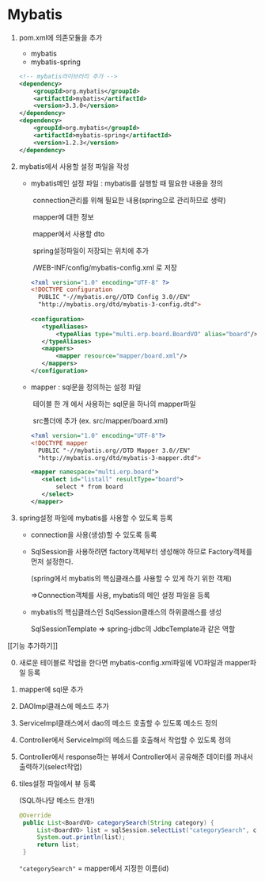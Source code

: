 # Mybatis

1. pom.xml에 의존모듈을 추가

   - mybatis
   - mybatis-spring

   ```xml
   <!-- mybatis라이브러리 추가 -->
   <dependency>
       <groupId>org.mybatis</groupId>
       <artifactId>mybatis</artifactId>
       <version>3.3.0</version>
   </dependency>
   <dependency>
       <groupId>org.mybatis</groupId>
       <artifactId>mybatis-spring</artifactId>
       <version>1.2.3</version>
   </dependency>
   ```

   

2. mybatis에서 사용할 설정 파일을 작성

   - mybatis메인 설정 파일 : mybatis를 실행할 때 필요한 내용을 정의

     ​											connection관리를 위해 필요한 내용(spring으로 관리하므로 생략)

     ​											mapper에 대한 정보

     ​											mapper에서 사용할 dto

     ​											spring설정파일이 저장되는 위치에 추가

     ​											/WEB-INF/config/mybatis-config.xml 로 저장

     ```xml
     <?xml version="1.0" encoding="UTF-8" ?>
     <!DOCTYPE configuration
       PUBLIC "-//mybatis.org//DTD Config 3.0//EN"
       "http://mybatis.org/dtd/mybatis-3-config.dtd">
       
     <configuration>
     	<typeAliases>
     		<typeAlias type="multi.erp.board.BoardVO" alias="board"/>
     	</typeAliases>
     	<mappers>
     		<mapper resource="mapper/board.xml"/>
     	</mappers>
     </configuration>
     ```

     

   - mapper : sql문을 정의하는 설정 파일

     ​					테이블 한 개 에서 사용하는 sql문을 하나의 mapper파일

     ​					src폴더에 추가 (ex. src/mapper/board.xml)

     ```xml
     <?xml version="1.0" encoding="UTF-8"?>
     <!DOCTYPE mapper
       PUBLIC "-//mybatis.org//DTD Mapper 3.0//EN"
       "http://mybatis.org/dtd/mybatis-3-mapper.dtd">
     
     <mapper namespace="multi.erp.board">
     	<select id="listall" resultType="board">
     		select * from board
     	</select>
     </mapper>
     ```

3. spring설정 파일에 mybatis를 사용할 수 있도록 등록

   - connection을 사용(생성)할 수 있도록 등록

   - SqlSession을 사용하려면 factory객체부터 생성해야 하므로 Factory객체를 먼저 설정한다.

     (spring에서 mybatis의 핵심클래스를 사용할 수 있게 하기 위한 객체)

     =>Connection객체를 사용, mybatis의 메인 설정 파일을 등록

   - mybatis의 핵심클래스인 SqlSession클래스의 하위클래스를 생성

     SqlSessionTemplate => spring-jdbc의 JdbcTemplate과 같은 역할



[[기능 추가하기]]

0. 새로운 테이블로 작업을 한다면 mybatis-config.xml파일에 VO파일과 mapper파일 등록

1. mapper에 sql문 추가

2. DAOImpl클래스에 메소드 추가

3. ServiceImpl클래스에서 dao의 메소드 호출할 수 있도록 메소드 정의

4. Controller에서 ServiceImpl의 메소드를 호출해서 작업할 수 있도록 정의

5. Controller에서 response하는 뷰에서 Controller에서 공유해준 데이터를 꺼내서 출력하기(select작업)

6. tiles설정 파일에서 뷰 등록

   (SQL하나당 메소드 한개!)

   ```java
   @Override
   	public List<BoardVO> categorySearch(String category) {
   		List<BoardVO> list = sqlSession.selectList("categorySearch", category);
   		System.out.println(list);
   		return list;
   	}
   ```

   `"categorySearch"` = mapper에서 지정한 이름(id)

